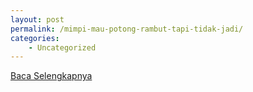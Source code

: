 ```yaml
---
layout: post
permalink: /mimpi-mau-potong-rambut-tapi-tidak-jadi/
categories:
    - Uncategorized
---
```


[Baca Selengkapnya](/03)